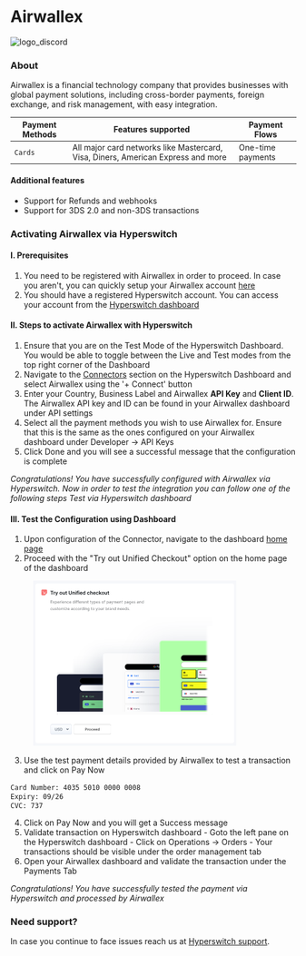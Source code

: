 # Airwallex

![logo\_discord](https://hyperswitch.io/icons/homePageIcons/logos/airwallexLogo.svg)

### About

Airwallex is a financial technology company that provides businesses with global payment solutions, including cross-border payments, foreign exchange, and risk management, with easy integration.

| Payment Methods | Features supported                                                               | Payment Flows     |
| --------------- | -------------------------------------------------------------------------------- | ----------------- |
| `Cards`         | All major card networks like Mastercard, Visa, Diners, American Express and more | One-time payments |

#### Additional features

* Support for Refunds and webhooks
* Support for 3DS 2.0 and non-3DS transactions

### Activating Airwallex via Hyperswitch

#### I. Prerequisites

1. You need to be registered with Airwallex in order to proceed. In case you aren't, you can quickly setup your Airwallex account [here](https://www.airwallex.com/)
2. You should have a registered Hyperswitch account. You can access your account from the [Hyperswitch dashboard](https://app.hyperswitch.io/)

#### II. Steps to activate Airwallex with Hyperswitch

1. Ensure that you are on the Test Mode of the Hyperswitch Dashboard. You would be able to toggle between the Live and Test modes from the top right corner of the Dashboard
2. Navigate to the [Connectors](https://app.hyperswitch.io/connectors) section on the Hyperswitch Dashboard and select Airwallex using the '+ Connect' button
3. Enter your Country, Business Label and Airwallex **API Key** and **Client ID**. The Airwallex API key and ID can be found in your Airwallex dashboard under API settings
4. Select all the payment methods you wish to use Airwallex for. Ensure that this is the same as the ones configured on your Airwallex dashboard under Developer -> API Keys
5. Click Done and you will see a successful message that the configuration is complete

_Congratulations! You have successfully configured with Airwallex via Hyperswitch. Now in order to test the integration you can follow one of the following steps Test via Hyperswitch dashboard_

#### III. Test the Configuration using Dashboard

1. Upon configuration of the Connector, navigate to the dashboard [home page](https://app.hyperswitch.io/home)
2. Proceed with the "Try out Unified Checkout" option on the home page of the dashboard

<figure><img src="../../.gitbook/assets/connector_unifiedcheckout.png" alt="" width="358"><figcaption></figcaption></figure>

3. Use the test payment details provided by Airwallex to test a transaction and click on Pay Now

```
Card Number: 4035 5010 0000 0008
Expiry: 09/26
CVC: 737
```

4. Click on Pay Now and you will get a Success message&#x20;
5. Validate transaction on Hyperswitch dashboard - Goto the left pane on the Hyperswitch dashboard - Click on Operations -> Orders - Your transactions should be visible under the order management tab&#x20;
6. Open your Airwallex dashboard and validate the transaction under the Payments Tab

_Congratulations! You have successfully tested the payment via Hyperswitch and processed by Airwallex_

### Need support?

In case you continue to face issues reach us at [Hyperswitch support](https://hyperswitch.io/docs/support).
